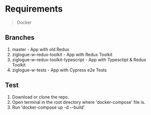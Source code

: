 # Requirements

> Docker

## Branches
1. master - App with old Redux
2. ziglogue-w-redux-toolkit - App with Redux Toolkit
3. ziglogue-w-redux-toolkit-typescript - App with Typesctipt & Redux Toolkit
4. ziglogue-w-tests - App with Cypress e2e Tests

## Test 
1. Download or clone the repo. 
2. Open terminal in the root directory where 'docker-compose' file is.
3. Run 'docker-compose up -d --build'


